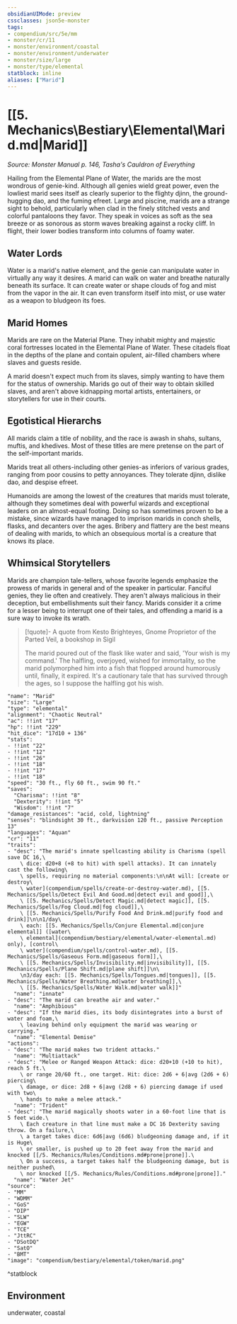 ```yaml
---
obsidianUIMode: preview
cssclasses: json5e-monster
tags:
- compendium/src/5e/mm
- monster/cr/11
- monster/environment/coastal
- monster/environment/underwater
- monster/size/large
- monster/type/elemental
statblock: inline
aliases: ["Marid"]
---
```

# [[5. Mechanics\Bestiary\Elemental\Marid.md|Marid]]
*Source: Monster Manual p. 146, Tasha's Cauldron of Everything*  

Hailing from the Elemental Plane of Water, the marids are the most wondrous of genie-kind. Although all genies wield great power, even the lowliest marid sees itself as clearly superior to the flighty djinn, the ground-hugging dao, and the fuming efreet. Large and piscine, marids are a strange sight to behold, particularly when clad in the finely stitched vests and colorful pantaloons they favor. They speak in voices as soft as the sea breeze or as sonorous as storm waves breaking against a rocky cliff. In flight, their lower bodies transform into columns of foamy water.

## Water Lords

Water is a marid's native element, and the genie can manipulate water in virtually any way it desires. A marid can walk on water and breathe naturally beneath its surface. It can create water or shape clouds of fog and mist from the vapor in the air. It can even transform itself into mist, or use water as a weapon to bludgeon its foes.

## Marid Homes

Marids are rare on the Material Plane. They inhabit mighty and majestic coral fortresses located in the Elemental Plane of Water. These citadels float in the depths of the plane and contain opulent, air-filled chambers where slaves and guests reside.

A marid doesn't expect much from its slaves, simply wanting to have them for the status of ownership. Marids go out of their way to obtain skilled slaves, and aren't above kidnapping mortal artists, entertainers, or storytellers for use in their courts.

## Egotistical Hierarchs

All marids claim a title of nobility, and the race is awash in shahs, sultans, muftis, and khedives. Most of these titles are mere pretense on the part of the self-important marids.

Marids treat all others-including other genies-as inferiors of various grades, ranging from poor cousins to petty annoyances. They tolerate djinn, dislike dao, and despise efreet.

Humanoids are among the lowest of the creatures that marids must tolerate, although they sometimes deal with powerful wizards and exceptional leaders on an almost-equal footing. Doing so has sometimes proven to be a mistake, since wizards have managed to imprison marids in conch shells, flasks, and decanters over the ages. Bribery and flattery are the best means of dealing with marids, to which an obsequious mortal is a creature that knows its place.

## Whimsical Storytellers

Marids are champion tale-tellers, whose favorite legends emphasize the prowess of marids in general and of the speaker in particular. Fanciful genies, they lie often and creatively. They aren't always malicious in their deception, but embellishments suit their fancy. Marids consider it a crime for a lesser being to interrupt one of their tales, and offending a marid is a sure way to invoke its wrath.

> [!quote]- A quote from Kesto Brighteyes, Gnome Proprietor of the Parted Veil, a bookshop in Sigil  
> 
> The marid poured out of the flask like water and said, 'Your wish is my command.' The halfling, overjoyed, wished for immortality, so the marid polymorphed him into a fish that flopped around humorously until, finally, it expired. It's a cautionary tale that has survived through the ages, so I suppose the halfling got his wish.


```statblock
"name": "Marid"
"size": "Large"
"type": "elemental"
"alignment": "Chaotic Neutral"
"ac": !!int "17"
"hp": !!int "229"
"hit_dice": "17d10 + 136"
"stats":
- !!int "22"
- !!int "12"
- !!int "26"
- !!int "18"
- !!int "17"
- !!int "18"
"speed": "30 ft., fly 60 ft., swim 90 ft."
"saves":
  "Charisma": !!int "8"
  "Dexterity": !!int "5"
  "Wisdom": !!int "7"
"damage_resistances": "acid, cold, lightning"
"senses": "blindsight 30 ft., darkvision 120 ft., passive Perception 13"
"languages": "Aquan"
"cr": "11"
"traits":
- "desc": "The marid's innate spellcasting ability is Charisma (spell save DC 16,\
    \ dice: d20+8 (+8 to hit) with spell attacks). It can innately cast the following\
    \ spells, requiring no material components:\n\nAt will: [create or destroy\
    \ water](compendium/spells/create-or-destroy-water.md), [[5. Mechanics/Spells/Detect Evil And Good.md|detect evil and good]],\
    \ [[5. Mechanics/Spells/Detect Magic.md|detect magic]], [[5. Mechanics/Spells/Fog Cloud.md|fog cloud]],\
    \ [[5. Mechanics/Spells/Purify Food And Drink.md|purify food and drink]]\n\n1/day\
    \ each: [[5. Mechanics/Spells/Conjure Elemental.md|conjure elemental]] ([water\
    \ elemental](compendium/bestiary/elemental/water-elemental.md) only), [control\
    \ water](compendium/spells/control-water.md), [[5. Mechanics/Spells/Gaseous Form.md|gaseous form]],\
    \ [[5. Mechanics/Spells/Invisibility.md|invisibility]], [[5. Mechanics/Spells/Plane Shift.md|plane shift]]\n\
    \n3/day each: [[5. Mechanics/Spells/Tongues.md|tongues]], [[5. Mechanics/Spells/Water Breathing.md|water breathing]],\
    \ [[5. Mechanics/Spells/Water Walk.md|water walk]]"
  "name": "innate"
- "desc": "The marid can breathe air and water."
  "name": "Amphibious"
- "desc": "If the marid dies, its body disintegrates into a burst of water and foam,\
    \ leaving behind only equipment the marid was wearing or carrying."
  "name": "Elemental Demise"
"actions":
- "desc": "The marid makes two trident attacks."
  "name": "Multiattack"
- "desc": "Melee or Ranged Weapon Attack: dice: d20+10 (+10 to hit), reach 5 ft.\
    \ or range 20/60 ft., one target. Hit: dice: 2d6 + 6|avg (2d6 + 6) piercing\
    \ damage, or dice: 2d8 + 6|avg (2d8 + 6) piercing damage if used with two\
    \ hands to make a melee attack."
  "name": "Trident"
- "desc": "The marid magically shoots water in a 60-foot line that is 5 feet wide.\
    \ Each creature in that line must make a DC 16 Dexterity saving throw. On a failure,\
    \ a target takes dice: 6d6|avg (6d6) bludgeoning damage and, if it is Huge\
    \ or smaller, is pushed up to 20 feet away from the marid and knocked [[/5. Mechanics/Rules/Conditions.md#prone|prone]].\
    \ On a success, a target takes half the bludgeoning damage, but is neither pushed\
    \ nor knocked [[/5. Mechanics/Rules/Conditions.md#prone|prone]]."
  "name": "Water Jet"
"source":
- "MM"
- "WDMM"
- "GoS"
- "DIP"
- "SLW"
- "EGW"
- "TCE"
- "JttRC"
- "DSotDQ"
- "SatO"
- "BMT"
"image": "compendium/bestiary/elemental/token/marid.png"
```
^statblock

## Environment

underwater, coastal